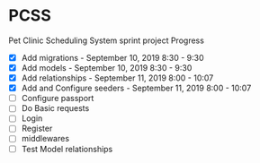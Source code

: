 # PCSS
Pet Clinic Scheduling System sprint project
Progress
- [x] Add migrations - September 10, 2019 8:30 - 9:30
- [x] Add models - September 10, 2019 8:30 - 9:30
- [x] Add relationships - September 11, 2019 8:00 - 10:07
- [x] Add and Configure seeders - September 11, 2019 8:00 - 10:07
- [ ] Configure passport
- [ ] Do Basic requests
- [ ] Login
- [ ] Register
- [ ] middlewares
- [ ] Test Model relationships
